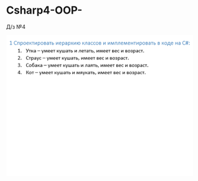 # Csharp4-OOP-
Д/з №4

![1](https://github.com/jekoGetMan/Csharp4-OOP-/blob/master/hw4/hw4/Task.png)
